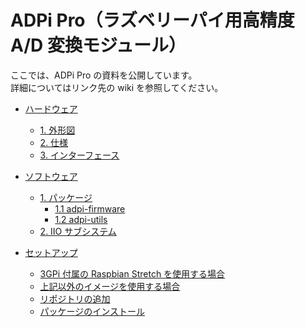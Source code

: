 # ADPi Pro（ラズベリーパイ用高精度 A/D 変換モジュール）
ここでは、ADPi Pro の資料を公開しています。  
詳細についてはリンク先の wiki を参照してください。

* [ハードウェア](../../wiki/ハードウェア)  
  + [1. 外形図](../../wiki/ハードウェア#1-%E5%A4%96%E5%BD%A2%E5%9B%B3)  
  + [2. 仕様](../../wiki/ハードウェア#2-%E4%BB%95%E6%A7%98)  
  + [3. インターフェース](../../wiki/ハードウェア#3-%E3%82%A4%E3%83%B3%E3%82%BF%E3%83%BC%E3%83%95%E3%82%A7%E3%83%BC%E3%82%B9)
  
* [ソフトウェア](../../wiki/ソフトウェア)  
  + [1. パッケージ](../../wiki/ソフトウェア#1-%E3%83%91%E3%83%83%E3%82%B1%E3%83%BC%E3%82%B8)
    - [1.1 adpi-firmware](../../../adpi-firmware)  
    - [1.2 adpi-utils](../../../adpi-utils)  
  + [2. IIO サブシステム](../../wiki/ソフトウェア#2-iio-%E3%82%B5%E3%83%96%E3%82%B7%E3%82%B9%E3%83%86%E3%83%A0)
  
* [セットアップ](../../wiki/セットアップ)  
  + [3GPi 付属の Raspbian Stretch を使用する場合](../../wiki/セットアップ#3gpi-%E4%BB%98%E5%B1%9E%E3%81%AE-raspbian-stretch-%E3%82%92%E4%BD%BF%E7%94%A8%E3%81%99%E3%82%8B%E5%A0%B4%E5%90%88)  
  + [上記以外のイメージを使用する場合](../../wiki/セットアップ#%E4%B8%8A%E8%A8%98%E4%BB%A5%E5%A4%96%E3%81%AE%E3%82%A4%E3%83%A1%E3%83%BC%E3%82%B8%E3%82%92%E4%BD%BF%E7%94%A8%E3%81%99%E3%82%8B%E5%A0%B4%E5%90%88)  
  + [リポジトリの追加](../../wiki/セットアップ#%E3%83%AA%E3%83%9D%E3%82%B8%E3%83%88%E3%83%AA%E3%81%AE%E8%BF%BD%E5%8A%A0)  
  + [パッケージのインストール](../../wiki/セットアップ#%E3%83%91%E3%83%83%E3%82%B1%E3%83%BC%E3%82%B8%E3%81%AE%E3%82%A4%E3%83%B3%E3%82%B9%E3%83%88%E3%83%BC%E3%83%AB)
